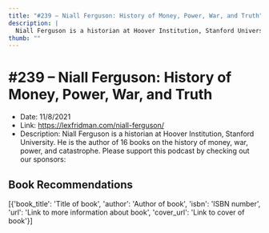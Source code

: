```yaml
---
title: "#239 – Niall Ferguson: History of Money, Power, War, and Truth"
description: |
  Niall Ferguson is a historian at Hoover Institution, Stanford University. He is the author of 16 books on the history of money, war, power, and catastrophe. Please support this podcast by checking out our sponsors:"
thumb: ""
---
```


# #239 – Niall Ferguson: History of Money, Power, War, and Truth

  - Date: 11/8/2021
  - Link: https://lexfridman.com/niall-ferguson/
  - Description: Niall Ferguson is a historian at Hoover Institution, Stanford University. He is the author of 16 books on the history of money, war, power, and catastrophe. Please support this podcast by checking out our sponsors:

## Book Recommendations

[{'book_title': 'Title of book', 'author': 'Author of book', 'isbn': 'ISBN number', 'url': 'Link to more information about book', 'cover_url': 'Link to cover of book'}]